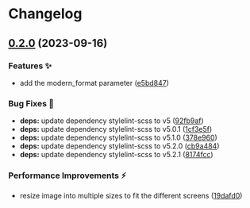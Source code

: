 # Changelog

## [0.2.0](https://github.com/hbstack/background-image/compare/v0.1.1...v0.2.0) (2023-09-16)


### Features ✨

* add the modern_format parameter ([e5bd847](https://github.com/hbstack/background-image/commit/e5bd847980f1de00f9a0f28c1dc484fc9f72885e))


### Bug Fixes 🐞

* **deps:** update dependency stylelint-scss to v5 ([92fb9af](https://github.com/hbstack/background-image/commit/92fb9af0493f6883001a748b966674414ce7cde4))
* **deps:** update dependency stylelint-scss to v5.0.1 ([1cf3e5f](https://github.com/hbstack/background-image/commit/1cf3e5f16826e5a6d74565b06a6828d0ec5d3cc9))
* **deps:** update dependency stylelint-scss to v5.1.0 ([378e960](https://github.com/hbstack/background-image/commit/378e9605acb8e84e6d293017044c3200751b3aba))
* **deps:** update dependency stylelint-scss to v5.2.0 ([cb9a484](https://github.com/hbstack/background-image/commit/cb9a484e41768ebcf6100e308c3806274888420d))
* **deps:** update dependency stylelint-scss to v5.2.1 ([8174fcc](https://github.com/hbstack/background-image/commit/8174fccf005f4e3f09dfa7bc3fa3908eecc5233d))


### Performance Improvements ⚡️

* resize image into multiple sizes to fit the different screens ([19dafd0](https://github.com/hbstack/background-image/commit/19dafd073251c6994c7477db8e73c446f47983f3))
